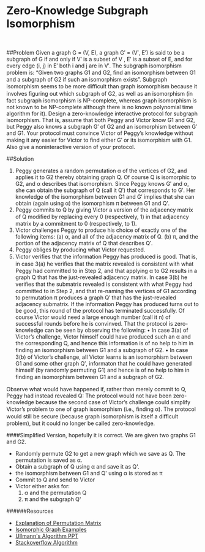 Zero-Knowledge Subgraph Isomorphism
===================================
<br/>

##Problem
 Given a graph G = (V, E), a graph G′ = (V′, E′) is said to be a subgraph of G if and only if V′ is a subset of V , E′ is a subset of E, and for every edge (i, j) in E′ both i and j are in V′. The subgraph isomorphism problem is: “Given two graphs G1 and G2, ﬁnd an isomorphism between G1 and a subgraph of G2 if such an isomorphism exists”. Subgraph isomorphism seems to be more diﬃcult than graph isomorphism because it involves ﬁguring out which subgraph of G2, as well as an isomorphism (in fact subgraph isomorphism is NP-complete, whereas graph isomorphism is not known to be NP-complete although there is no known polynomial time algorithm for it). Design a zero-knowledge interactive protocol for subgraph isomorphism. That is, assume that both Peggy and Victor know G1 and G2, but Peggy also knows a subgraph G′ of G2 and an isomorphism between G′ and G1. Your protocol must convince Victor of Peggy’s knowledge without making it any easier for Victor to ﬁnd either G′ or its isomorphism with G1. Also give a noninteractive version of your protocol.
 
 
##Solution
1. Peggy generates a random permutation α of the vertices of G2, and applies it to G2
thereby obtaining graph Q. Of course Q is isomorphic to G2, and α describes that
isomorphism. Since Peggy knows G′ and α, she can obtain the subgraph of Q (call
it Q′) that corresponds to G′. Her knowledge of the isomorphism between G1 and G′
implies that she can obtain (again using α) the isomorphism π between G1 and Q′.
2. Peggy commits to Q by giving Victor a version of the adjacency matrix of Q modiﬁed
by replacing every 0 (respectively, 1) in that adjacency matrix by a commitment to 0
(respectively, to 1).
3. Victor challenges Peggy to produce his choice of exactly one of the following items:
(a) α, and all of the adjacency matrix of Q.
(b) π, and the portion of the adjacency matrix of Q that describes Q′.
4. Peggy obliges by producing what Victor requested.
5. Victor veriﬁes that the information Peggy has produced is good. That is, in case 3(a)
he veriﬁes that the matrix revealed is consistent with what Peggy had committed to
in Step 2, and that applying α to G2 results in a graph Q that has the just-revealed
adjacency matrix. In case 3(b) he veriﬁes that the submatrix revealed is consistent
with what Peggy had committed to in Step 2, and that re-naming the vertices of G1
according to permutation π produces a graph Q′
that has the just-revealed adjacency
submatrix. If the information Peggy has produced turns out to be good, this round
of the protocol has terminated successfully.
Of course Victor would need a large enough number (call it n) of successful rounds before
he is convinved.
That the protocol is zero-knowledge can be seen by observing the following:
• In case 3(a) of Victor’s challenge, Victor himself could have produced such an α and
the corresponding Q, and hence this information is of no help to him in ﬁnding an
isomorphism between G1 and a subgraph of G2.
• In case 3(b) of Victor’s challenge, all Victor learns is an isomorphism between G1 and
some other graph Q′, informaton that he could have generated himself (by randomly
permuting G1) and hence is of no help to him in ﬁnding an isomorphism between G1
and a subgraph of G2.

Observe what would have happened if, rather than merely commit to Q, Peggy had instead
revealed Q: The protocol would not have been zero-knowledge because the second case
of Victor’s challenge could simplify Victor’s problem to one of graph isomorphism (i.e.,
ﬁnding α). The protocol would still be secure (because graph isomorphism is itself a diﬃcult
problem), but it could no longer be called zero-knowledge.





####Simplified Version, hopefully it is correct.
We are given two graphs G1 and G2.
- Randomly permute G2 to get a new graph which we save as Q. The permutation is saved as α.
- Obtain a subgraph of Q using α and save it as Q'.
- the isomorphism between G1 and Q' using α is stored as π
- Commit to Q and send to Victor
- Victor either asks for:
    1. α and the permutation Q
    2. π and the subgraph Q'
    
######Resources
- [Explanation of Permutation Matrix](http://www.witno.com/discrete/chap5.pdf)
- [Isomorphic Graph Examples](http://www.cs.laurentian.ca/jdompierre/html/MATH2056E_W2011/cours/s9.3_graph_isomorphism_BW.pdf)
- [Ullmann's Algorithm PPT](http://oldwww.prip.tuwien.ac.at/teaching/ss/strupr/vogl.pdf)
- [Stackoverflow Algorithm](http://stackoverflow.com/questions/13537716/how-to-partially-compare-two-graphs)

